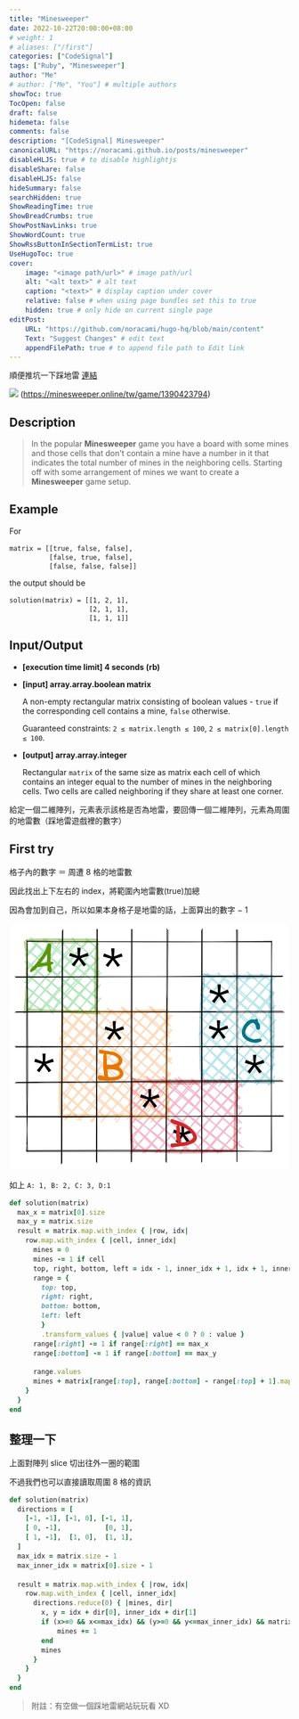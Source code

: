 ```yaml
---
title: "Minesweeper"
date: 2022-10-22T20:00:00+08:00
# weight: 1
# aliases: ["/first"]
categories: ["CodeSignal"]
tags: ["Ruby", "Minesweeper"]
author: "Me"
# author: ["Me", "You"] # multiple authors
showToc: true
TocOpen: false
draft: false
hidemeta: false
comments: false
description: "[CodeSignal] Minesweeper"
canonicalURL: "https://noracami.github.io/posts/minesweeper"
disableHLJS: true # to disable highlightjs
disableShare: false
disableHLJS: false
hideSummary: false
searchHidden: true
ShowReadingTime: true
ShowBreadCrumbs: true
ShowPostNavLinks: true
ShowWordCount: true
ShowRssButtonInSectionTermList: true
UseHugoToc: true
cover:
    image: "<image path/url>" # image path/url
    alt: "<alt text>" # alt text
    caption: "<text>" # display caption under cover
    relative: false # when using page bundles set this to true
    hidden: true # only hide on current single page
editPost:
    URL: "https://github.com/noracami/hugo-hq/blob/main/content"
    Text: "Suggest Changes" # edit text
    appendFilePath: true # to append file path to Edit link
---
```


順便推坑一下踩地雷 [連結](https://minesweeper.online/tw/)

![](https://minesweeper.online/screen/1390423794-hd-32.png)
(https://minesweeper.online/tw/game/1390423794)

## Description

> In the popular **Minesweeper** game you have a board with some mines and those cells that don't contain a mine have a number in it that indicates the total number of mines in the neighboring cells. Starting off with some arrangement of mines we want to create a **Minesweeper** game setup.

## Example

For

```
matrix = [[true, false, false],
          [false, true, false],
          [false, false, false]]
```

the output should be

```
solution(matrix) = [[1, 2, 1],
                    [2, 1, 1],
                    [1, 1, 1]]
```

## Input/Output

- **[execution time limit] 4 seconds (rb)**

- **[input] array.array.boolean matrix**

  A non-empty rectangular matrix consisting of boolean values - `true` if the corresponding cell contains a mine, `false` otherwise.

  Guaranteed constraints:
  `2 ≤ matrix.length ≤ 100`,
  `2 ≤ matrix[0].length ≤ 100`.

- **[output] array.array.integer**

  Rectangular `matrix` of the same size as matrix each cell of which contains an integer equal to the number of mines in the neighboring cells. Two cells are called neighboring if they share at least one corner.

給定一個二維陣列，元素表示該格是否為地雷，要回傳一個二維陣列，元素為周圍的地雷數（踩地雷遊戲裡的數字）

## First try

格子內的數字 ＝ 周遭 8 格的地雷數

因此找出上下左右的 index，將範圍內地雷數(true)加總

因為會加到自己，所以如果本身格子是地雷的話，上面算出的數字 − 1

[![](chart.png)](https://excalidraw.com/#json=L8VQnItX1iQQRfZiSAwSc,1uFbghHRp6kf9JV7Gg8v6w)

如上 `A: 1, B: 2, C: 3, D:1`

```ruby
def solution(matrix)
  max_x = matrix[0].size
  max_y = matrix.size
  result = matrix.map.with_index { |row, idx|
    row.map.with_index { |cell, inner_idx|
      mines = 0
      mines -= 1 if cell
      top, right, bottom, left = idx - 1, inner_idx + 1, idx + 1, inner_idx - 1
      range = {
        top: top,
        right: right,
        bottom: bottom,
        left: left
        }
        .transform_values { |value| value < 0 ? 0 : value }
      range[:right] -= 1 if range[:right] == max_x
      range[:bottom] -= 1 if range[:bottom] == max_y

      range.values
      mines + matrix[range[:top], range[:bottom] - range[:top] + 1].map { |row| row[range[:left], range[:right] - range[:left] + 1]}.flatten.count(true)
    }
  }
end
```

## 整理一下

上面對陣列 slice 切出往外一圈的範圍

不過我們也可以直接讀取周圍 8 格的資訊

```ruby
def solution(matrix)
  directions = [
    [-1, -1], [-1, 0], [-1, 1],
    [ 0, -1],           [0, 1],
    [ 1, -1],  [1, 0],  [1, 1],
  ]
  max_idx = matrix.size - 1
  max_inner_idx = matrix[0].size - 1

  result = matrix.map.with_index { |row, idx|
    row.map.with_index { |cell, inner_idx|
      directions.reduce(0) { |mines, dir|
        x, y = idx + dir[0], inner_idx + dir[1]
        if (x>=0 && x<=max_idx) && (y>=0 && y<=max_inner_idx) && matrix[x][y]
            mines += 1
        end
        mines
      }
    }
  }
end
```

> 附註：有空做一個踩地雷網站玩玩看 XD
